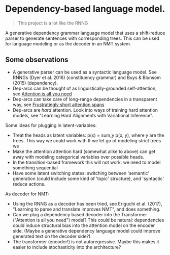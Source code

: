 # Dependency-based language model.

> This project is a lot like the RNNG

A generative dependency grammar language model that uses a shift-reduce parser to generate sentences with corresponding trees. This can be used for language modeling or as the decoder in an NMT system.

## Some observations
* A generative parser can be used as a syntactic language model. See RNNGs (Dyer et al. 2016) (constituency grammar) and Buys & Blunsom (2015) (dependency).
* Dep-arcs can be thought of as linguistically-grounded self-attention, see [Attention is all you need](https://arxiv.org/pdf/1706.03762.pdf)
* Dep-arcs can take care of long-range dependencies in a transparent way, see [Frustratingly short attention spans](https://arxiv.org/pdf/1702.04521.pdf)
* Dep-arcs are *hard* attention. Look into ways of training hard attention models, see "Learning Hard Alignments with Variational Inference".

Some ideas for plugging in latent-variables:
* Treat the heads as latent variables: p(x) = sum_y p(x, y), where y are the trees. This way we could work with  If we let go of modeling strict trees we
* Make the attention attention hard (somewhat alike to above)
can get away with modeling categorical variables over possible heads.
* In the transition-based framework this will not work: we need to model something sequential
* Have some latent switching states: switching between 'semantic' generation (could include some kind of 'topic' structure), and 'syntactic' reduce actions.

As decoder for NMT:
* Using the RNNG as a decoder has been tried, see Eriguchi et al. (2017), "Learning to parse and translate improves NMT", and does something.
* Can we plug a dependency based decoder into the Transformer ("Attention is all you need") model? This could be natural: dependencies could induce structural bias into the attention model on the encoder side. (Maybe a generative dependency language model could improve generated text on the decoder side?)
* The transformer (encoder!) is not autoregressive. Maybe this makes it easier to include stochasticity into the architecture?
